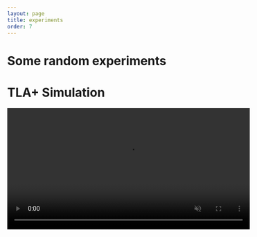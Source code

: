 ```yaml
---
layout: page
title: experiments
order: 7
---
```


# Some random experiments

# TLA+ Simulation

<video src="/assets/videos/tlaplus_simu.mp4" width="560px" autoplay loop muted playsinline class="center-image"></video>


